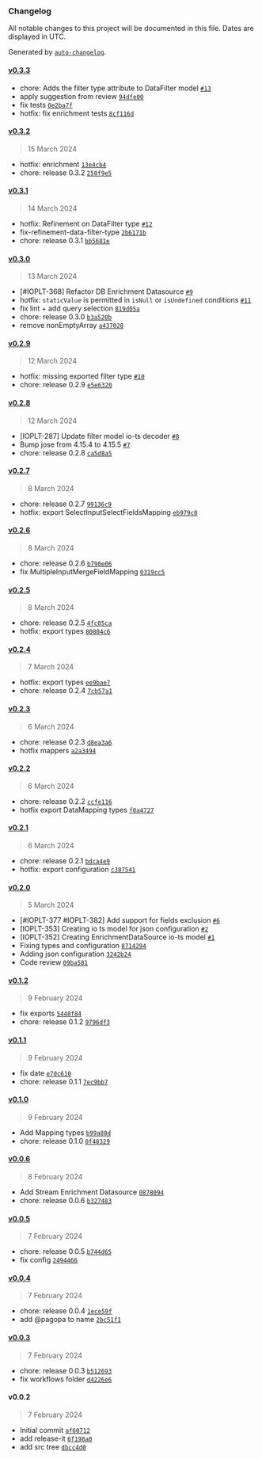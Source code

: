 ### Changelog

All notable changes to this project will be documented in this file. Dates are displayed in UTC.

Generated by [`auto-changelog`](https://github.com/CookPete/auto-changelog).

#### [v0.3.3](https://github.com/pagopa/data-indexer-commons/compare/v0.3.2...v0.3.3)

- chore: Adds the filter type attribute to DataFilter model [`#13`](https://github.com/pagopa/data-indexer-commons/pull/13)
- apply suggestion from review [`94dfe00`](https://github.com/pagopa/data-indexer-commons/commit/94dfe00f13b3627cfac84c4908a701845eea702b)
- fix tests [`0e2ba7f`](https://github.com/pagopa/data-indexer-commons/commit/0e2ba7f590adabbe718ae3739bfcebb5ad0854b5)
- hotfix: fix enrichment tests [`8cf116d`](https://github.com/pagopa/data-indexer-commons/commit/8cf116deb202fb9c46b32c0582ff48bb6c9989d2)

#### [v0.3.2](https://github.com/pagopa/data-indexer-commons/compare/v0.3.1...v0.3.2)

> 15 March 2024

- hotfix: enrichment [`13e4cb4`](https://github.com/pagopa/data-indexer-commons/commit/13e4cb4df753acff3c90a4444021dd6390b428d0)
- chore: release 0.3.2 [`250f9e5`](https://github.com/pagopa/data-indexer-commons/commit/250f9e55fb63c03200b2c43796134c5d81a9afbb)

#### [v0.3.1](https://github.com/pagopa/data-indexer-commons/compare/v0.3.0...v0.3.1)

> 14 March 2024

- hotfix: Refinement on DataFilter type [`#12`](https://github.com/pagopa/data-indexer-commons/pull/12)
- fix-refinement-data-filter-type [`2b6171b`](https://github.com/pagopa/data-indexer-commons/commit/2b6171bcb28744fac820de039cbe64edb20f9148)
- chore: release 0.3.1 [`bb5681e`](https://github.com/pagopa/data-indexer-commons/commit/bb5681ea6c83d7315f791c38391a7a6834f183f0)

#### [v0.3.0](https://github.com/pagopa/data-indexer-commons/compare/v0.2.9...v0.3.0)

> 13 March 2024

- [#IOPLT-368] Refactor DB Enrichment Datasource [`#9`](https://github.com/pagopa/data-indexer-commons/pull/9)
- hotfix: `staticValue` is permitted in `isNull` or `isUndefined` conditions [`#11`](https://github.com/pagopa/data-indexer-commons/pull/11)
- fix lint + add query selection [`819d05a`](https://github.com/pagopa/data-indexer-commons/commit/819d05a4d0001a3429aecd9b6be90f61aa7e24de)
- chore: release 0.3.0 [`b3a520b`](https://github.com/pagopa/data-indexer-commons/commit/b3a520bf815836641043113573cc77af79f9a4c8)
- remove nonEmptyArray [`a437028`](https://github.com/pagopa/data-indexer-commons/commit/a43702874be981fd843fbb6fce0c370ceb8570c6)

#### [v0.2.9](https://github.com/pagopa/data-indexer-commons/compare/v0.2.8...v0.2.9)

> 12 March 2024

- hotfix: missing exported filter type [`#10`](https://github.com/pagopa/data-indexer-commons/pull/10)
- chore: release 0.2.9 [`e5e6320`](https://github.com/pagopa/data-indexer-commons/commit/e5e63205b104fd635054030af8a551a7342629cb)

#### [v0.2.8](https://github.com/pagopa/data-indexer-commons/compare/v0.2.7...v0.2.8)

> 12 March 2024

- [IOPLT-287] Update filter model io-ts decoder [`#8`](https://github.com/pagopa/data-indexer-commons/pull/8)
- Bump jose from 4.15.4 to 4.15.5 [`#7`](https://github.com/pagopa/data-indexer-commons/pull/7)
- chore: release 0.2.8 [`ca5d8a5`](https://github.com/pagopa/data-indexer-commons/commit/ca5d8a5391a8b6b7c4646d7f1745c9a1f3c7b3ab)

#### [v0.2.7](https://github.com/pagopa/data-indexer-commons/compare/v0.2.6...v0.2.7)

> 8 March 2024

- chore: release 0.2.7 [`99136c9`](https://github.com/pagopa/data-indexer-commons/commit/99136c9d69b123af743e394d9ce90848fd753b14)
- hotfix: export SelectInputSelectFieldsMapping [`eb979c0`](https://github.com/pagopa/data-indexer-commons/commit/eb979c032396d41bf0bc815f70e8a6df3caa910c)

#### [v0.2.6](https://github.com/pagopa/data-indexer-commons/compare/v0.2.5...v0.2.6)

> 8 March 2024

- chore: release 0.2.6 [`b790e06`](https://github.com/pagopa/data-indexer-commons/commit/b790e0609505bc783d72375490f50293b8261577)
- fix MultipleInputMergeFieldMapping [`0319cc5`](https://github.com/pagopa/data-indexer-commons/commit/0319cc5e0f06f69549da4055cdcf414680745268)

#### [v0.2.5](https://github.com/pagopa/data-indexer-commons/compare/v0.2.4...v0.2.5)

> 8 March 2024

- chore: release 0.2.5 [`4fc05ca`](https://github.com/pagopa/data-indexer-commons/commit/4fc05ca2fe2a9944bf9db8348c5b46e0f5e9a7a6)
- hotfix: export types [`80804c6`](https://github.com/pagopa/data-indexer-commons/commit/80804c6aacf063df2ad3a68706f2ee990563c2d8)

#### [v0.2.4](https://github.com/pagopa/data-indexer-commons/compare/v0.2.3...v0.2.4)

> 7 March 2024

- hotfix: export types [`ee9bae7`](https://github.com/pagopa/data-indexer-commons/commit/ee9bae79ec530f9bd520d5f63617eb1734c8e8a6)
- chore: release 0.2.4 [`7cb57a1`](https://github.com/pagopa/data-indexer-commons/commit/7cb57a1ec73d0f6383f8301c7515307461882662)

#### [v0.2.3](https://github.com/pagopa/data-indexer-commons/compare/v0.2.2...v0.2.3)

> 6 March 2024

- chore: release 0.2.3 [`d8ea3a6`](https://github.com/pagopa/data-indexer-commons/commit/d8ea3a69858ef6d9c0ce5992a03f969fefc31513)
- hotfix mappers [`a2a3494`](https://github.com/pagopa/data-indexer-commons/commit/a2a34944a4edb5a051f22b82f3f8ec2121242afd)

#### [v0.2.2](https://github.com/pagopa/data-indexer-commons/compare/v0.2.1...v0.2.2)

> 6 March 2024

- chore: release 0.2.2 [`ccfe116`](https://github.com/pagopa/data-indexer-commons/commit/ccfe116b249b67f11263fe9e4f9d9e27196b64fd)
- hotfix export DataMapping types [`f0a4727`](https://github.com/pagopa/data-indexer-commons/commit/f0a4727f13130ae744f52bd8c93dc4da17403e76)

#### [v0.2.1](https://github.com/pagopa/data-indexer-commons/compare/v0.2.0...v0.2.1)

> 6 March 2024

- chore: release 0.2.1 [`bdca4e9`](https://github.com/pagopa/data-indexer-commons/commit/bdca4e97467a361330eb0e73328dce684e43d0df)
- hotfix: export configuration [`c387541`](https://github.com/pagopa/data-indexer-commons/commit/c387541a336d98c60efe024ad2b7af8fd3681412)

#### [v0.2.0](https://github.com/pagopa/data-indexer-commons/compare/v0.1.2...v0.2.0)

> 5 March 2024

- [#IOPLT-377 #IOPLT-382] Add support for fields exclusion [`#6`](https://github.com/pagopa/data-indexer-commons/pull/6)
- [IOPLT-353] Creating io ts model for json configuration [`#2`](https://github.com/pagopa/data-indexer-commons/pull/2)
- [IOPLT-352] Creating EnrichmentDataSource io-ts model [`#1`](https://github.com/pagopa/data-indexer-commons/pull/1)
- Fixing types and configuration [`8714294`](https://github.com/pagopa/data-indexer-commons/commit/8714294bdf9312f6331af5ce4e40500092cb9280)
- Adding json configuration [`3242b24`](https://github.com/pagopa/data-indexer-commons/commit/3242b2485bfd83b5917a88562c727c744904907f)
- Code review [`09ba581`](https://github.com/pagopa/data-indexer-commons/commit/09ba581a12e5aef8db5eae92717c6e5b4c8cab58)

#### [v0.1.2](https://github.com/pagopa/data-indexer-commons/compare/v0.1.1...v0.1.2)

> 9 February 2024

- fix exports [`5448f84`](https://github.com/pagopa/data-indexer-commons/commit/5448f84561b81c1b7916c3419ddc907a3a0c31d5)
- chore: release 0.1.2 [`9796df3`](https://github.com/pagopa/data-indexer-commons/commit/9796df3252ece17378a01d6a06f2f1ebdca73669)

#### [v0.1.1](https://github.com/pagopa/data-indexer-commons/compare/v0.1.0...v0.1.1)

> 9 February 2024

- fix date [`e70c610`](https://github.com/pagopa/data-indexer-commons/commit/e70c610c305b7ccef41072005d3c0b3c3ea4c0f2)
- chore: release 0.1.1 [`7ec9bb7`](https://github.com/pagopa/data-indexer-commons/commit/7ec9bb7501f9e802ba9284b4cd1b92536ebb7c73)

#### [v0.1.0](https://github.com/pagopa/data-indexer-commons/compare/v0.0.6...v0.1.0)

> 9 February 2024

- Add Mapping types [`b99a88d`](https://github.com/pagopa/data-indexer-commons/commit/b99a88d0f2eab5ecb0ee740e7a20e9c0686bbcfe)
- chore: release 0.1.0 [`0f48329`](https://github.com/pagopa/data-indexer-commons/commit/0f48329359ee2376722801b73ce87732391d5bb5)

#### [v0.0.6](https://github.com/pagopa/data-indexer-commons/compare/v0.0.5...v0.0.6)

> 8 February 2024

- Add Stream Enrichment Datasource [`0878094`](https://github.com/pagopa/data-indexer-commons/commit/0878094e1299c544ce5be43b9cee7f4850f6b93d)
- chore: release 0.0.6 [`b327483`](https://github.com/pagopa/data-indexer-commons/commit/b3274832d35c8d174de0dbc5d05e24600b7b51f7)

#### [v0.0.5](https://github.com/pagopa/data-indexer-commons/compare/v0.0.4...v0.0.5)

> 7 February 2024

- chore: release 0.0.5 [`b744d65`](https://github.com/pagopa/data-indexer-commons/commit/b744d6552a99c733edb6ee6ab1d40b34b6059178)
- fix config [`2494466`](https://github.com/pagopa/data-indexer-commons/commit/2494466dfe9c86953bf0013dba0dcab67d6f38d9)

#### [v0.0.4](https://github.com/pagopa/data-indexer-commons/compare/v0.0.3...v0.0.4)

> 7 February 2024

- chore: release 0.0.4 [`1ece59f`](https://github.com/pagopa/data-indexer-commons/commit/1ece59fac088c696c1f9fc0ce22f10d41680a506)
- add @pagopa to name [`2bc51f1`](https://github.com/pagopa/data-indexer-commons/commit/2bc51f15970c595ed8926b9347658cebdd23516c)

#### [v0.0.3](https://github.com/pagopa/data-indexer-commons/compare/v0.0.2...v0.0.3)

> 7 February 2024

- chore: release 0.0.3 [`b512693`](https://github.com/pagopa/data-indexer-commons/commit/b51269381c9418bcc1693e368e900c17347bf2a5)
- fix workflows folder [`d4226e6`](https://github.com/pagopa/data-indexer-commons/commit/d4226e638564cf4d348a2d6bacaae94f8019ac2b)

#### v0.0.2

> 7 February 2024

- Initial commit [`af60712`](https://github.com/pagopa/data-indexer-commons/commit/af60712ee5a879abb1789e8096bf728d2e397f0f)
- add release-it [`6f198a0`](https://github.com/pagopa/data-indexer-commons/commit/6f198a075614b3a9c3b8c9cfcfd65cce028172b4)
- add src tree [`dbcc4d0`](https://github.com/pagopa/data-indexer-commons/commit/dbcc4d0354d8690104237436fe70ce8b49fedb9f)
